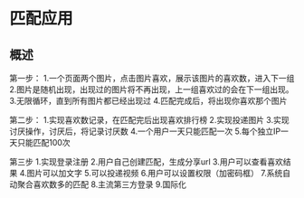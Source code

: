 # 匹配应用

## 概述

第一步：
1.一个页面两个图片，点击图片喜欢，展示该图片的喜欢数，进入下一组
2.图片是随机出现，出现过的图片将不再出现，上一组喜欢过的会在下一组出现。
3.无限循环，直到所有图片都已经出现过
4.匹配完成后，将出现你喜欢那个图片

第二步：
1.实现喜欢数记录，在匹配完后出现喜欢排行榜
2.实现投递图片
3.实现讨厌操作，讨厌后，将记录讨厌数
4.一个用户一天只能匹配一次
5.每个独立IP一天只能匹配100次

第三步
1.实现登录注册
2.用户自己创建匹配，生成分享url
3.用户可以查看喜欢结果
4.图片可以加文字
5.可以投递视频
6.用户可以设置权限（加密码框）
7.系统自动聚合喜欢数多的匹配
8.主流第三方登录
9.国际化

